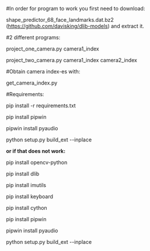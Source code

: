 #In order for program to work you first need to download:

shape_predictor_68_face_landmarks.dat.bz2 (https://github.com/davisking/dlib-models) and extract it.

#2 different programs:

project_one_camera.py camera1_index

project_two_camera.py camera1_index camera2_index

#Obtain camera index-es with:

get_camera_index.py 

#Requirements:

pip install -r requirements.txt

pip install pipwin

pipwin install pyaudio

python setup.py build_ext --inplace

**or if that does not work:**

pip install opencv-python

pip install dlib

pip install imutils

pip install keyboard

pip install cython

pip install pipwin

pipwin install pyaudio

python setup.py build_ext --inplace
